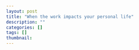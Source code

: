 ```yaml
---
layout: post
title: "When the work impacts your personal life"
description: ""
categories: []
tags: []
thumbnail: 
---
```

